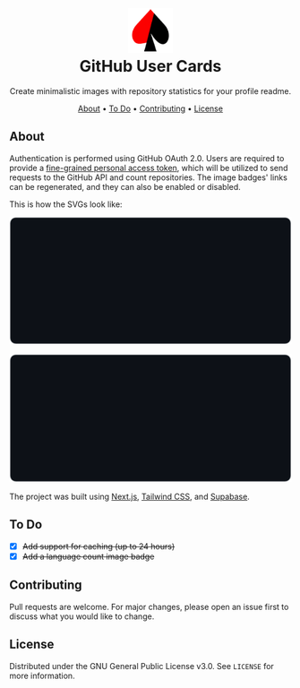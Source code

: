 <h1 align="center">
  <br />
  <a href="https://github-user-cards.infamous55.com/" target="_blank">
    <img src="https://raw.githubusercontent.com/infamous55/github-user-cards/master/public/logo.png" width="80" height="80" alt="Logo" />
  </a>
  <br />
  GitHub User Cards
  <br />
</h1>

<p align="center">
  Create minimalistic images with repository statistics for your profile readme.
</p>

<p align="center">
  <a href="#about">About</a> •
  <a href="#to-do">To Do</a> •
  <a href="#contributing">Contributing</a> •
  <a href="#license">License</a>
</p>

## About

Authentication is performed using GitHub OAuth 2.0. Users are required to provide a [fine-grained personal access token](https://github.blog/2022-10-18-introducing-fine-grained-personal-access-tokens-for-github/), which will be utilized to send requests to the GitHub API and count repositories. The image badges' links can be regenerated, and they can also be enabled or disabled.

This is how the SVGs look like:

![Example User Statistics](./examples/user-statistics.svg)

![Example Top Languages](./examples/top-languages.svg)

The project was built using [Next.js](https://nextjs.org/), [Tailwind CSS](https://tailwindcss.com/), and [Supabase](https://supabase.com/).

## To Do

- [x] ~~Add support for caching (up to 24 hours)~~
- [x] ~~Add a language count image badge~~

## Contributing

Pull requests are welcome. For major changes, please open an issue first to discuss what you would like to change.

## License

Distributed under the GNU General Public License v3.0. See `LICENSE` for more information.

